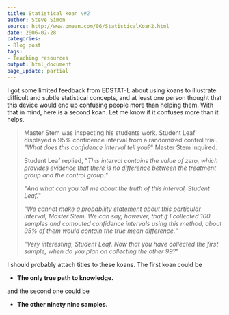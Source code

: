 ```yaml
---
title: Statistical koan \#2
author: Steve Simon
source: http://www.pmean.com/06/StatisticalKoan2.html
date: 2006-02-28
categories:
- Blog post
tags:
- Teaching resources
output: html_document
page_update: partial
---
```


I got some limited feedback from EDSTAT-L about using koans to
illustrate difficult and subtle statistical concepts, and at least one
person thought that this device would end up confusing people more than
helping them. With that in mind, here is a second koan. Let me know if
it confuses more than it helps.

> Master Stem was inspecting his students work. Student Leaf displayed a
> 95% confidence interval from a randomized control trial. "*What does
> this confidence interval tell you?*" Master Stem inquired.
>
> Student Leaf replied, "*This interval contains the value of zero,
> which provides evidence that there is no difference between the
> treatment group and the control group.*"
>
> "*And what can you tell me about the truth of this interval, Student
> Leaf.*"
>
> "*We cannot make a probability statement about this particular
> interval, Master Stem. We can say, however, that if I collected 100
> samples and computed confidence intervals using this method, about 95%
> of them would contain the true mean difference.*"
>
> "*Very interesting, Student Leaf. Now that you have collected the
> first sample, when do you plan on collecting the other 99?*"

I should probably attach titles to these koans. The first koan could be

-   **The only true path to knowledge.**

and the second one could be

-   **The other ninety nine samples.**

